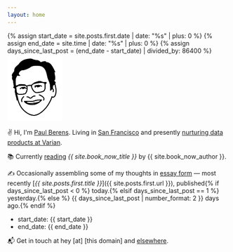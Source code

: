 ```yaml
---
layout: home
---
```

{% assign start_date = site.posts.first.date | date: "%s" | plus: 0 %}
{% assign end_date = site.time | date: "%s" | plus: 0 %}
{% assign days_since_last_post = (end_date - start_date) | divided_by: 86400 %}
<img src="/assets/images/pmb.avatar.tr.png" width="25%" height="25%">

✌ Hi, I'm [Paul Berens](/infobox/). Living in [San Francisco](/sf/) and presently [nurturing data products at Varian](/bio/).

📚 Currently [reading](/books/) *{{ site.book_now_title }}* by {{ site.book_now_author }}.

✍ Occasionally assembling some of my thoughts in [essay form](/blog/) — most recently [*{{ site.posts.first.title }}*]({{ site.posts.first.url }}), published{% if days_since_last_post < 0 %} today.{% elsif days_since_last_post == 1 %} yesterday.{% else %} {{ days_since_last_post | number_format: 2 }} days ago.{% endif %}

- start_date: {{ start_date }}
- end_date: {{ end_date }}


📬 Get in touch at hey [at] [this domain] and [elsewhere](/contact/).
